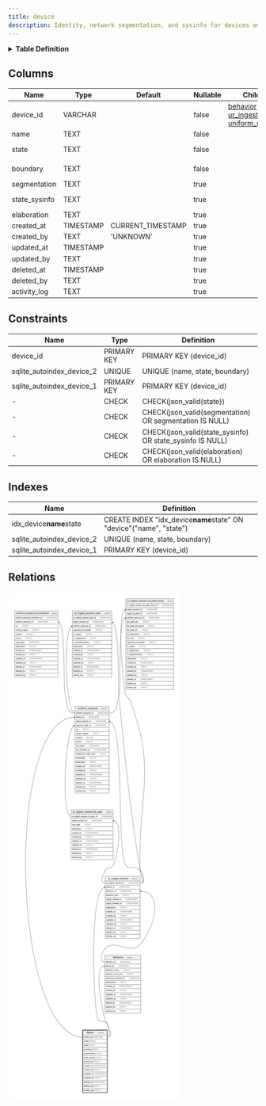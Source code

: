 ```yaml
---
title: device
description: Identity, network segmentation, and sysinfo for devices on which uniform_resource are found
---
```


<details>
<summary><strong>Table Definition</strong></summary>

```sql
CREATE TABLE "device" (
    "device_id" VARCHAR PRIMARY KEY NOT NULL,
    "name" TEXT NOT NULL,
    "state" TEXT CHECK(json_valid(state)) NOT NULL,
    "boundary" TEXT NOT NULL,
    "segmentation" TEXT CHECK(json_valid(segmentation) OR segmentation IS NULL),
    "state_sysinfo" TEXT CHECK(json_valid(state_sysinfo) OR state_sysinfo IS NULL),
    "elaboration" TEXT CHECK(json_valid(elaboration) OR elaboration IS NULL),
    "created_at" TIMESTAMP DEFAULT CURRENT_TIMESTAMP,
    "created_by" TEXT DEFAULT 'UNKNOWN',
    "updated_at" TIMESTAMP,
    "updated_by" TEXT,
    "deleted_at" TIMESTAMP,
    "deleted_by" TEXT,
    "activity_log" TEXT,
    UNIQUE("name", "state", "boundary")
)
```

</details>

## Columns

| Name          | Type      | Default           | Nullable | Children                                                                                         | Comment                                                                                          |
| ------------- | --------- | ----------------- | -------- | ------------------------------------------------------------------------------------------------ | ------------------------------------------------------------------------------------------------ |
| device_id     | VARCHAR   |                   | false    | [behavior](/surveilr/reference/db/surveilr-state-schema/behavior) [ur_ingest_session](/surveilr/reference/db/surveilr-state-schema/ur_ingest_session) [uniform_resource](/surveilr/reference/db/surveilr-state-schema/uniform_resource) | {"isSqlDomainZodDescrMeta":true,"isVarChar":true}                                                |
| name          | TEXT      |                   | false    |                                                                                                  | unique device identifier (defaults to hostname)                                                  |
| state         | TEXT      |                   | false    |                                                                                                  | should be "SINGLETON" if only one state is allowed, or other tags if multiple states are allowed |
| boundary      | TEXT      |                   | false    |                                                                                                  | can be IP address, VLAN, or any other device name differentiator                                 |
| segmentation  | TEXT      |                   | true     |                                                                                                  | zero trust or other network segmentation                                                         |
| state_sysinfo | TEXT      |                   | true     |                                                                                                  | any sysinfo or other state data that is specific to this device (mutable)                        |
| elaboration   | TEXT      |                   | true     |                                                                                                  | any elaboration needed for the device (mutable)                                                  |
| created_at    | TIMESTAMP | CURRENT_TIMESTAMP | true     |                                                                                                  |                                                                                                  |
| created_by    | TEXT      | 'UNKNOWN'         | true     |                                                                                                  |                                                                                                  |
| updated_at    | TIMESTAMP |                   | true     |                                                                                                  |                                                                                                  |
| updated_by    | TEXT      |                   | true     |                                                                                                  |                                                                                                  |
| deleted_at    | TIMESTAMP |                   | true     |                                                                                                  |                                                                                                  |
| deleted_by    | TEXT      |                   | true     |                                                                                                  |                                                                                                  |
| activity_log  | TEXT      |                   | true     |                                                                                                  | {"isSqlDomainZodDescrMeta":true,"isJsonSqlDomain":true}                                          |

## Constraints

| Name                      | Type        | Definition                                                |
| ------------------------- | ----------- | --------------------------------------------------------- |
| device_id                 | PRIMARY KEY | PRIMARY KEY (device_id)                                   |
| sqlite_autoindex_device_2 | UNIQUE      | UNIQUE (name, state, boundary)                            |
| sqlite_autoindex_device_1 | PRIMARY KEY | PRIMARY KEY (device_id)                                   |
| -                         | CHECK       | CHECK(json_valid(state))                                  |
| -                         | CHECK       | CHECK(json_valid(segmentation) OR segmentation IS NULL)   |
| -                         | CHECK       | CHECK(json_valid(state_sysinfo) OR state_sysinfo IS NULL) |
| -                         | CHECK       | CHECK(json_valid(elaboration) OR elaboration IS NULL)     |

## Indexes

| Name                      | Definition                                                          |
| ------------------------- | ------------------------------------------------------------------- |
| idx_device**name**state   | CREATE INDEX "idx_device**name**state" ON "device"("name", "state") |
| sqlite_autoindex_device_2 | UNIQUE (name, state, boundary)                                      |
| sqlite_autoindex_device_1 | PRIMARY KEY (device_id)                                             |

## Relations

![er](../../../../../../assets/device.svg)
